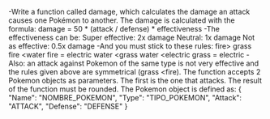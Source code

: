 -Write a function called damage, which calculates the damage an attack causes one Pokémon to another. The damage is calculated with the formula:
damage = 50 * (attack / defense) * effectiveness
-The effectiveness can be:
Super effective: 2x damage
Neutral: 1x damage
Not as effective: 0.5x damage
-And you must stick to these rules:
fire> grass
fire <water
fire = electric
water <grass
water <electric
grass = electric
-Also: an attack against Pokemon of the same type is not very effective and the rules given above are symmetrical (grass <fire).
The function accepts 2 Pokemon objects as parameters. The first is the one that attacks. The result of the function must be rounded.
The Pokemon object is defined as:
{
"Name": "NOMBRE_POKEMON",
"Type": "TIPO_POKEMON",
"Attack": "ATTACK",
"Defense": "DEFENSE"
}